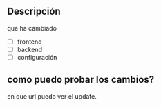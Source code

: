## Descripción
que ha cambiado

- [ ] frontend
- [ ] backend
- [ ] configuración

## como puedo probar los cambios?
en que url puedo ver el update.
 
